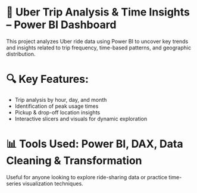 # 🚖 Uber Trip Analysis & Time Insights – Power BI Dashboard

This project analyzes Uber ride data using Power BI to uncover key trends and insights related to trip frequency, time-based patterns, and geographic distribution.

# 🔍 Key Features:
* Trip analysis by hour, day, and month
* Identification of peak usage times
* Pickup & drop-off location insights
* Interactive slicers and visuals for dynamic exploration

# 📊 Tools Used: Power BI, DAX, Data Cleaning & Transformation

Useful for anyone looking to explore ride-sharing data or practice time-series visualization techniques.
